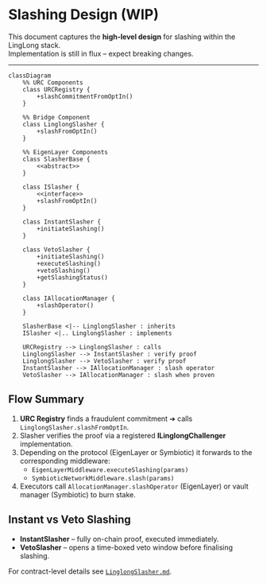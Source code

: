 # Slashing Design (WIP)

This document captures the **high-level design** for slashing within the LingLong stack.  
Implementation is still in flux – expect breaking changes.

---

```mermaid
classDiagram
    %% URC Components
    class URCRegistry {
        +slashCommitmentFromOptIn()
    }
    
    %% Bridge Component
    class LinglongSlasher {
        +slashFromOptIn()
    }
    
    %% EigenLayer Components
    class SlasherBase {
        <<abstract>>
    }
    
    class ISlasher {
        <<interface>>
        +slashFromOptIn()
    }
    
    class InstantSlasher {
        +initiateSlashing()
    }
    
    class VetoSlasher {
        +initiateSlashing()
        +executeSlashing()
        +vetoSlashing()
        +getSlashingStatus()
    }
    
    class IAllocationManager {
        +slashOperator()
    }
    
    SlasherBase <|-- LinglongSlasher : inherits
    ISlasher <|.. LinglongSlasher : implements
    
    URCRegistry --> LinglongSlasher : calls
    LinglongSlasher --> InstantSlasher : verify proof
    LinglongSlasher --> VetoSlasher : verify proof
    InstantSlasher --> IAllocationManager : slash operator
    VetoSlasher --> IAllocationManager : slash when proven
```

## Flow Summary
1. **URC Registry** finds a fraudulent commitment ➜ calls `LinglongSlasher.slashFromOptIn`.
2. Slasher verifies the proof via a registered **ILinglongChallenger** implementation.
3. Depending on the protocol (EigenLayer or Symbiotic) it forwards to the corresponding middleware:
   * `EigenLayerMiddleware.executeSlashing(params)`
   * `SymbioticNetworkMiddleware.slash(params)`
4. Executors call `AllocationManager.slashOperator` (EigenLayer) or vault manager (Symbiotic) to burn stake.

## Instant vs Veto Slashing
* **InstantSlasher** – fully on-chain proof, executed immediately.
* **VetoSlasher** – opens a time-boxed veto window before finalising slashing.

For contract-level details see [`LinglongSlasher.md`](LinglongSlasher.md). 
